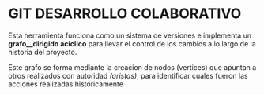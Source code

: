 # GIT DESARROLLO COLABORATIVO

Esta herramienta funciona como un sistema de versiones e implementa un __grafo__dirigido aciclico__ para llevar el control de los cambios a lo largo de la historia del proyecto.

Este grafo se forma mediante la creacion de  nodos (vertices) que apuntan a otros realizados con autoridad _(aristas)_, para identificar cuales fueron las acciones realizadas historicamente
